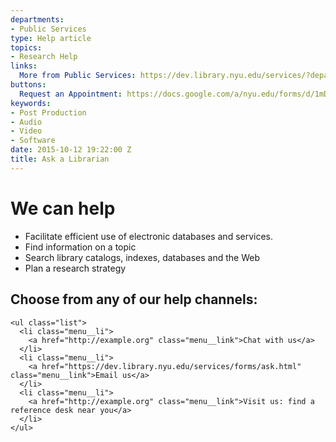 ```yaml
---
departments:
- Public Services
type: Help article
topics:
- Research Help
links:
  More from Public Services: https://dev.library.nyu.edu/services/?departments=User+Experience
buttons:
  Request an Appointment: https://docs.google.com/a/nyu.edu/forms/d/1mDIKrDz01aa4BtgqigGVt0HnpvGqnlH22k2z2vX5ngw/viewform
keywords:
- Post Production
- Audio
- Video
- Software
date: 2015-10-12 19:22:00 Z
title: Ask a Librarian
---
```


# We can help

* Facilitate efficient use of electronic databases and services. 
* Find information on a topic
* Search library catalogs, indexes, databases and the Web
* Plan a research strategy

<div class="flex-blocks">
  <div class="block">
    <h2 class="heading--block">Choose from any of our help channels:</h2>

    <ul class="list">
      <li class="menu__li">
        <a href="http://example.org" class="menu__link">Chat with us</a>
      </li>
      <li class="menu__li">
        <a href="https://dev.library.nyu.edu/services/forms/ask.html" class="menu__link">Email us</a>
      </li>
      <li class="menu__li">
        <a href="http://example.org" class="menu__link">Visit us: find a reference desk near you</a>
      </li>
    </ul>
  </div>
</div>

<div id="s-la-widget-3038"></div>